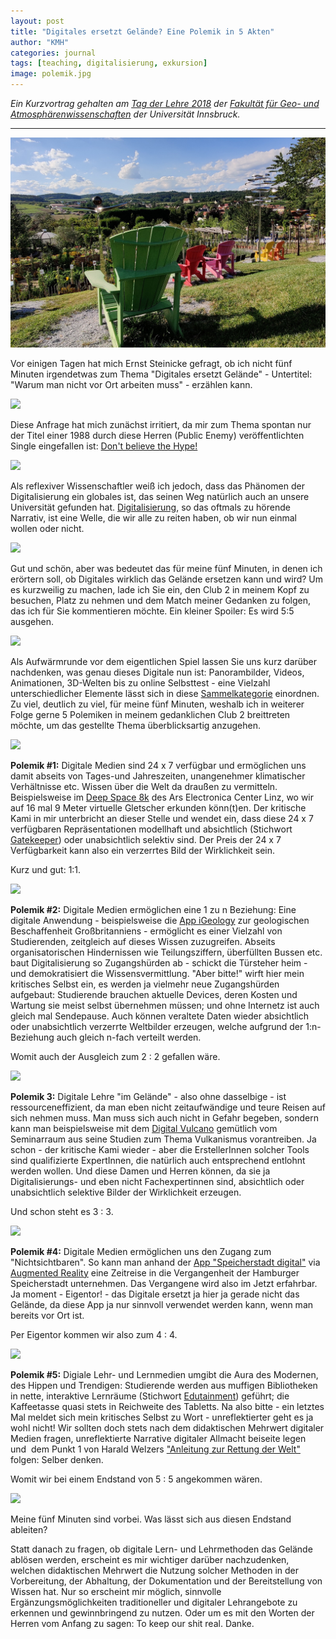 ```yaml
---
layout: post
title: "Digitales ersetzt Gelände? Eine Polemik in 5 Akten"
author: "KMH"
categories: journal
tags: [teaching, digitalisierung, exkursion]
image: polemik.jpg
---
```


_Ein Kurzvortrag gehalten am [Tag der Lehre 2018](https://www.uibk.ac.at/rektorenteam/lehre/tag-der-lehre/index.html.de)_ _der [Fakultät für Geo- und Atmosphärenwissenschaften](https://www.uibk.ac.at/rektorenteam/lehre/tag-der-lehre/fakultaetsprogramme.html)_ _der Universität Innsbruck._

---

![alt text](/assets/img/kittenberger_schiltern.jpg)

Vor einigen Tagen hat mich Ernst Steinicke gefragt, ob ich nicht fünf Minuten irgendetwas zum Thema "Digitales ersetzt Gelände" - Untertitel: "Warum man nicht vor Ort arbeiten muss" - erzählen kann.

[![](images/000003a.png)](https://kamihoeferl.at/wp-content/uploads/2018/11/000003a.png)

Diese Anfrage hat mich zunächst irritiert, da mir zum Thema spontan nur der Titel einer 1988 durch diese Herren (Public Enemy) veröffentlichten Single eingefallen ist: [Don't believe the Hype!](https://youtu.be/LK8sxngSWaU)

[![](images/000003b.png)](https://kamihoeferl.at/wp-content/uploads/2018/11/000003b.png)

Als reflexiver Wissenschaftler weiß ich jedoch, dass das Phänomen der Digitalisierung ein globales ist, das seinen Weg natürlich auch an unsere Universität gefunden hat. [Digitalisierung](https://de.wikipedia.org/wiki/Digitale_Transformation), so das oftmals zu hörende Narrativ, ist eine Welle, die wir alle zu reiten haben, ob wir nun einmal wollen oder nicht.

[![](images/000004.png)](https://kamihoeferl.at/wp-content/uploads/2018/11/000004.png)

Gut und schön, aber was bedeutet das für meine fünf Minuten, in denen ich erörtern soll, ob Digitales wirklich das Gelände ersetzen kann und wird? Um es kurzweilig zu machen, lade ich Sie ein, den Club 2 in meinem Kopf zu besuchen, Platz zu nehmen und dem Match meiner Gedanken zu folgen, das ich für Sie kommentieren möchte. Ein kleiner Spoiler: Es wird 5:5 ausgehen.

[![](images/0000051.png)](https://kamihoeferl.at/wp-content/uploads/2018/11/0000051.png)

Als Aufwärmrunde vor dem eigentlichen Spiel lassen Sie uns kurz darüber nachdenken, was genau dieses Digitale nun ist: Panorambilder, Videos, Animationen, 3D-Welten bis zu online Selbsttest - eine Vielzahl unterschiedlicher Elemente lässt sich in diese [Sammelkategorie](https://de.wikipedia.org/wiki/Digitale_Medien) einordnen. Zu viel, deutlich zu viel, für meine fünf Minuten, weshalb ich in weiterer Folge gerne 5 Polemiken in meinem gedanklichen Club 2 breittreten möchte, um das gestellte Thema überblicksartig anzugehen.

[![](images/0000061.png)](https://kamihoeferl.at/wp-content/uploads/2018/11/0000061.png)

**Polemik #1:** Digitale Medien sind 24 x 7 verfügbar und ermöglichen uns damit abseits von Tages-und Jahreszeiten, unangenehmer klimatischer Verhältnisse etc. Wissen über die Welt da draußen zu vermitteln. Beispielsweise im [Deep Space 8k](https://youtu.be/yT8VISCtX-U) des Ars Electronica Center Linz, wo wir auf 16 mal 9 Meter virtuelle Gletscher erkunden könn(t)en. Der kritische Kami in mir unterbricht an dieser Stelle und wendet ein, dass diese 24 x 7 verfügbaren Repräsentationen modellhaft und absichtlich (Stichwort [Gatekeeper](https://de.wikipedia.org/wiki/Gatekeeper_\(Nachrichtenforschung\))) oder unabsichtlich selektiv sind. Der Preis der 24 x 7 Verfügbarkeit kann also ein verzerrtes Bild der Wirklichkeit sein.

Kurz und gut: 1:1.

[![](images/0000071.png)](https://kamihoeferl.at/wp-content/uploads/2018/11/0000071.png)

**Polemik #2:** Digitale Medien ermöglichen eine 1 zu n Beziehung: Eine digitale Anwendung - beispielsweise die [App iGeology](https://www.bgs.ac.uk/igeology/) zur geologischen Beschaffenheit Großbritanniens - ermöglicht es einer Vielzahl von Studierenden, zeitgleich auf dieses Wissen zuzugreifen. Abseits organisatorischen Hindernissen wie Teilungsziffern, überfüllten Bussen etc. baut Digitalisierung so Zugangshürden ab - schickt die Türsteher heim - und demokratisiert die Wissensvermittlung. "Aber bitte!" wirft hier mein kritisches Selbst ein, es werden ja vielmehr neue Zugangshürden aufgebaut: Studierende brauchen aktuelle Devices, deren Kosten und Wartung sie meist selbst übernehmen müssen; und ohne Internetz ist auch gleich mal Sendepause. Auch können veraltete Daten wieder absichtlich oder unabsichtlich verzerrte Weltbilder erzeugen, welche aufgrund der 1:n-Beziehung auch gleich n-fach verteilt werden.

Womit auch der Ausgleich zum 2 : 2 gefallen wäre.

[![](images/000008.png)](https://kamihoeferl.at/wp-content/uploads/2018/11/000008.png)

**Polemik 3:** Digitale Lehre "im Gelände" - also ohne dasselbige - ist ressourceneffizient, da man eben nicht zeitaufwändige und teure Reisen auf sich nehmen muss. Man muss sich auch nicht in Gefahr begeben, sondern kann man beispielsweise mit dem [Digital Vulcano](https://www.ge.com/digitalvolcano) gemütlich vom Seminarraum aus seine Studien zum Thema Vulkanismus vorantreiben. Ja schon - der kritische Kami wieder - aber die ErstellerInnen solcher Tools sind qualifizierte ExpertInnen, die natürlich auch entsprechend entlohnt werden wollen. Und diese Damen und Herren können, da sie ja Digitalisierungs- und eben nicht Fachexpertinnen sind, absichtlich oder unabsichtlich selektive Bilder der Wirklichkeit erzeugen.

Und schon steht es 3 : 3.

[![](images/000009.png)](https://kamihoeferl.at/wp-content/uploads/2018/11/000009.png)

**Polemik #4:** Digitale Medien ermöglichen uns den Zugang zum "Nichtsichtbaren". So kann man anhand der [App "Speicherstadt digital"](https://www.hamburg.de/sehenswuerdigkeiten/10070650/speicherstadt-digital-erleben/) via [Augmented Reality](https://de.wikipedia.org/wiki/Erweiterte_Realität) eine Zeitreise in die Vergangenheit der Hamburger Speicherstadt unternehmen. Das Vergangene wird also im Jetzt erfahrbar. Ja moment - Eigentor! - das Digitale ersetzt ja hier ja gerade nicht das Gelände, da diese App ja nur sinnvoll verwendet werden kann, wenn man bereits vor Ort ist.

Per Eigentor kommen wir also zum 4 : 4.

[![](images/000010.png)](https://kamihoeferl.at/wp-content/uploads/2018/11/000010.png)

**Polemik #5:** Digiale Lehr- und Lernmedien umgibt die Aura des Modernen, des Hippen und Trendigen: Studierende werden aus muffigen Bibliotheken in nette, interaktive Lernräume (Stichwort [Edutainment](https://de.wikipedia.org/wiki/Edutainment)) geführt; die Kaffeetasse quasi stets in Reichweite des Tabletts. Na also bitte - ein letztes Mal meldet sich mein kritisches Selbst zu Wort - unreflektierter geht es ja wohl nicht! Wir sollten doch stets nach dem didaktischen Mehrwert digitaler Medien fragen, unreflektierte Narrative digitaler Allmacht beiseite legen und  dem Punkt 1 von Harald Welzers ["Anleitung zur Rettung der Welt"](http://www.faz.net/aktuell/feuilleton/debatten/rettung-der-welt-was-sie-sofort-tun-koennen-zehn-empfehlungen-11079178.html) folgen: Selber denken.

Womit wir bei einem Endstand von 5 : 5 angekommen wären.

[![](images/000011.png)](https://kamihoeferl.at/wp-content/uploads/2018/11/000011.png)

Meine fünf Minuten sind vorbei. Was lässt sich aus diesen Endstand ableiten?

Statt danach zu fragen, ob digitale Lern- und Lehrmethoden das Gelände ablösen werden, erscheint es mir wichtiger darüber nachzudenken, welchen didaktischen Mehrwert die Nutzung solcher Methoden in der Vorbereitung, der Abhaltung, der Dokumentation und der Bereitstellung von Wissen hat. Nur so erscheint mir möglich, sinnvolle Ergänzungsmöglichkeiten traditioneller und digitaler Lehrangebote zu erkennen und gewinnbringend zu nutzen. Oder um es mit den Worten der Herren vom Anfang zu sagen: To keep our shit real. Danke.
